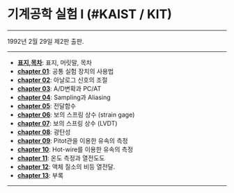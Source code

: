 # 기계공학 실험 I (\#KAIST / KIT)
---
1992년 2월 29일 제2판 출판.

---
- [**표지,목차**](https://github.com/AppliedStat/files/tree/master/Book-1/ch00.pdf): 표지, 머릿말, 목차
- [**chapter 01**](https://github.com/AppliedStat/files/tree/master/Book-1/ch01.pdf): 공통 실험 장치의 사용법
- [**chapter 02**](https://github.com/AppliedStat/files/tree/master/Book-1/ch02.pdf): 아날로그 신호의 조절
- [**chapter 03**](https://github.com/AppliedStat/files/tree/master/Book-1/ch03.pdf): A/D변확과 PC/AT
- [**chapter 04**](https://github.com/AppliedStat/files/tree/master/Book-1/ch04.pdf): Sampling과 Aliasing
- [**chapter 05**](https://github.com/AppliedStat/files/tree/master/Book-1/ch05.pdf): 전달함수
- [**chapter 06**](https://github.com/AppliedStat/files/tree/master/Book-1/ch06.pdf): 보의 스프링 상수 (strain gage)
- [**chapter 07**](https://github.com/AppliedStat/files/tree/master/Book-1/ch07.pdf): 보의 스프링 상수 (LVDT)
- [**chapter 08**](https://github.com/AppliedStat/files/tree/master/Book-1/ch08.pdf): 광탄성
- [**chapter 09**](https://github.com/AppliedStat/files/tree/master/Book-1/ch09.pdf): Pitot관을 이용한 유속의 측정
- [**chapter 10**](https://github.com/AppliedStat/files/tree/master/Book-1/ch10.pdf): Hot-wire를 이용한 유속의 측정
- [**chapter 11**](https://github.com/AppliedStat/files/tree/master/Book-1/ch11.pdf): 온도 측정과 열전도도
- [**chapter 12**](https://github.com/AppliedStat/files/tree/master/Book-1/ch12.pdf): 액체 질소의 비등 열전달. 
- [**chapter 13**](https://github.com/AppliedStat/files/tree/master/Book-1/ch13.pdf): 부록 
---
